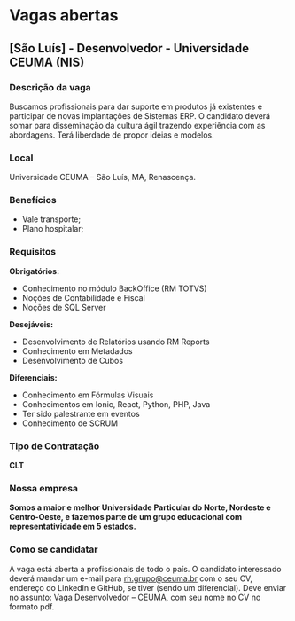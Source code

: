 # Vagas abertas

## [São Luís] - Desenvolvedor - Universidade CEUMA (NIS)

### Descrição da vaga

Buscamos profissionais para dar suporte em produtos já existentes e participar de novas implantações de Sistemas ERP. O candidato deverá somar para disseminação da cultura ágil trazendo experiência com as abordagens. Terá liberdade de propor ideias e modelos.

### Local

Universidade CEUMA – São Luís, MA, Renascença.

### Benefícios

- Vale transporte;
- Plano hospitalar;

### Requisitos

**Obrigatórios:**

- Conhecimento no módulo BackOffice (RM TOTVS)
- Noções de Contabilidade e Fiscal
- Noções de SQL Server

**Desejáveis:**

- Desenvolvimento de Relatórios usando RM Reports
- Conhecimento em Metadados
- Desenvolvimento de Cubos

**Diferenciais:**

- Conhecimento em Fórmulas Visuais
- Conhecimentos em Ionic, React, Python, PHP, Java
- Ter sido palestrante em eventos
- Conhecimento de SCRUM

### Tipo de Contratação

**CLT**

### Nossa empresa

**Somos a maior e melhor Universidade Particular do Norte, Nordeste e Centro-Oeste, e fazemos parte de um grupo educacional com representatividade em 5 estados.**

### Como se candidatar

A vaga está aberta a profissionais de todo o país. O candidato interessado deverá mandar um e-mail para rh.grupo@ceuma.br com o seu CV, endereço do LinkedIn e GitHub, se tiver (sendo um diferencial). Deve enviar no assunto: Vaga Desenvolvedor – CEUMA, com seu nome no CV no formato pdf.
